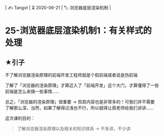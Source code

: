 | ✍️ Tangxt | ⏳ 2020-06-21 | 🏷️ 浏览器底层渲染机制 |

# 25-浏览器底层渲染机制1：有关样式的处理

## ★引子

不了解浏览器渲染原理的前端开发工程师就是个假前端或者说是伪前端

了解了「浏览器的渲染原理」才算迈入了「前端开发」这个大门，才算懂得了一些前端是怎么来搞一些事情……

总之，「浏览器的渲染原理」很重要 -> 但其内容也是非常多的！可我们并不需要了解那么深，当然，如果了解得过浅也不行，所以就得让周老师给我们讲讲……

这次课的目的：

> 了解浏览器渲染原理以及相关的知识体系 -> 不多讲，不少讲






